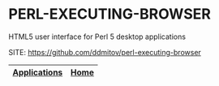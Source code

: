 # PERL-EXECUTING-BROWSER
 
 HTML5 user interface for Perl 5 desktop applications
 
 SITE: https://github.com/ddmitov/perl-executing-browser

 | [Applications](https://portable-linux-apps.github.io/apps.html) | [Home](https://portable-linux-apps.github.io)
 | --- | --- |
